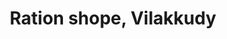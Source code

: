 ---
title: "Ration shope, Vilakkudy"
url: /elampal-vilakkudy/ration-shope-vilakkudy/
shop: Allgemein
---